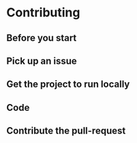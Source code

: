# Contributing

## Before you start

## Pick up an issue

## Get the project to run locally

## Code

## Contribute the pull-request 